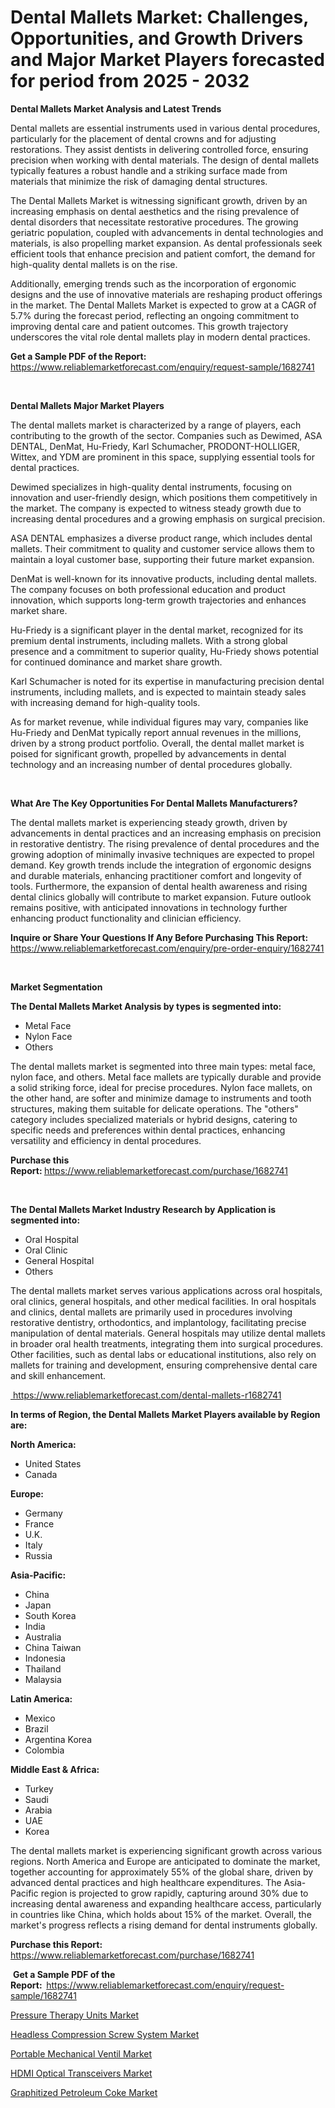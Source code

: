 <p><h1>Dental Mallets Market: Challenges, Opportunities, and Growth Drivers and Major Market Players forecasted for period from 2025 - 2032</h1></p><p><strong>Dental Mallets Market Analysis and Latest Trends</strong></p>
<p><p>Dental mallets are essential instruments used in various dental procedures, particularly for the placement of dental crowns and for adjusting restorations. They assist dentists in delivering controlled force, ensuring precision when working with dental materials. The design of dental mallets typically features a robust handle and a striking surface made from materials that minimize the risk of damaging dental structures.</p><p>The Dental Mallets Market is witnessing significant growth, driven by an increasing emphasis on dental aesthetics and the rising prevalence of dental disorders that necessitate restorative procedures. The growing geriatric population, coupled with advancements in dental technologies and materials, is also propelling market expansion. As dental professionals seek efficient tools that enhance precision and patient comfort, the demand for high-quality dental mallets is on the rise.</p><p>Additionally, emerging trends such as the incorporation of ergonomic designs and the use of innovative materials are reshaping product offerings in the market. The Dental Mallets Market is expected to grow at a CAGR of 5.7% during the forecast period, reflecting an ongoing commitment to improving dental care and patient outcomes. This growth trajectory underscores the vital role dental mallets play in modern dental practices.</p></p>
<p><strong>Get a Sample PDF of the Report:&nbsp;</strong> <a href="https://www.reliablemarketforecast.com/enquiry/request-sample/1682741?utm_campaign=1890&utm_medium=2&utm_source=Github&utm_content=ia&utm_term=26032025&utm_id=dental-mallets">https://www.reliablemarketforecast.com/enquiry/request-sample/1682741</a></p>
<p>&nbsp;</p>
<p><strong>Dental Mallets Major Market Players</strong></p>
<p><p>The dental mallets market is characterized by a range of players, each contributing to the growth of the sector. Companies such as Dewimed, ASA DENTAL, DenMat, Hu-Friedy, Karl Schumacher, PRODONT-HOLLIGER, Wittex, and YDM are prominent in this space, supplying essential tools for dental practices.</p><p>Dewimed specializes in high-quality dental instruments, focusing on innovation and user-friendly design, which positions them competitively in the market. The company is expected to witness steady growth due to increasing dental procedures and a growing emphasis on surgical precision.</p><p>ASA DENTAL emphasizes a diverse product range, which includes dental mallets. Their commitment to quality and customer service allows them to maintain a loyal customer base, supporting their future market expansion.</p><p>DenMat is well-known for its innovative products, including dental mallets. The company focuses on both professional education and product innovation, which supports long-term growth trajectories and enhances market share.</p><p>Hu-Friedy is a significant player in the dental market, recognized for its premium dental instruments, including mallets. With a strong global presence and a commitment to superior quality, Hu-Friedy shows potential for continued dominance and market share growth.</p><p>Karl Schumacher is noted for its expertise in manufacturing precision dental instruments, including mallets, and is expected to maintain steady sales with increasing demand for high-quality tools.</p><p>As for market revenue, while individual figures may vary, companies like Hu-Friedy and DenMat typically report annual revenues in the millions, driven by a strong product portfolio. Overall, the dental mallet market is poised for significant growth, propelled by advancements in dental technology and an increasing number of dental procedures globally.</p></p>
<p>&nbsp;</p>
<p><strong>What Are The Key Opportunities For Dental Mallets Manufacturers?</strong></p>
<p><p>The dental mallets market is experiencing steady growth, driven by advancements in dental practices and an increasing emphasis on precision in restorative dentistry. The rising prevalence of dental procedures and the growing adoption of minimally invasive techniques are expected to propel demand. Key growth trends include the integration of ergonomic designs and durable materials, enhancing practitioner comfort and longevity of tools. Furthermore, the expansion of dental health awareness and rising dental clinics globally will contribute to market expansion. Future outlook remains positive, with anticipated innovations in technology further enhancing product functionality and clinician efficiency.</p></p>
<p><strong>Inquire or Share Your Questions If Any Before Purchasing This Report:</strong> <a href="https://www.reliablemarketforecast.com/enquiry/pre-order-enquiry/1682741?utm_campaign=1890&utm_medium=2&utm_source=Github&utm_content=ia&utm_term=26032025&utm_id=dental-mallets">https://www.reliablemarketforecast.com/enquiry/pre-order-enquiry/1682741</a></p>
<p>&nbsp;</p>
<p><strong>Market Segmentation</strong></p>
<p><strong>The Dental Mallets Market Analysis by types is segmented into:</strong></p>
<p><ul><li>Metal Face</li><li>Nylon Face</li><li>Others</li></ul></p>
<p><p>The dental mallets market is segmented into three main types: metal face, nylon face, and others. Metal face mallets are typically durable and provide a solid striking force, ideal for precise procedures. Nylon face mallets, on the other hand, are softer and minimize damage to instruments and tooth structures, making them suitable for delicate operations. The "others" category includes specialized materials or hybrid designs, catering to specific needs and preferences within dental practices, enhancing versatility and efficiency in dental procedures.</p></p>
<p><strong>Purchase this Report:&nbsp;</strong><a href="https://www.reliablemarketforecast.com/purchase/1682741?utm_campaign=1890&utm_medium=2&utm_source=Github&utm_content=ia&utm_term=26032025&utm_id=dental-mallets">https://www.reliablemarketforecast.com/purchase/1682741</a></p>
<p>&nbsp;</p>
<p><strong>The Dental Mallets Market Industry Research by Application is segmented into:</strong></p>
<p><ul><li>Oral Hospital</li><li>Oral Clinic</li><li>General Hospital</li><li>Others</li></ul></p>
<p><p>The dental mallets market serves various applications across oral hospitals, oral clinics, general hospitals, and other medical facilities. In oral hospitals and clinics, dental mallets are primarily used in procedures involving restorative dentistry, orthodontics, and implantology, facilitating precise manipulation of dental materials. General hospitals may utilize dental mallets in broader oral health treatments, integrating them into surgical procedures. Other facilities, such as dental labs or educational institutions, also rely on mallets for training and development, ensuring comprehensive dental care and skill enhancement.</p></p>
<p><a href="https://www.reliablemarketforecast.com/dental-mallets-r1682741?utm_campaign=1890&utm_medium=2&utm_source=Github&utm_content=ia&utm_term=26032025&utm_id=dental-mallets">&nbsp;https://www.reliablemarketforecast.com/dental-mallets-r1682741</a></p>
<p><strong>In terms of Region, the Dental Mallets Market Players available by Region are:</strong></p>
<p>
    <p> <strong> North America: </strong>
        <ul>
            <li>United States</li>
            <li>Canada</li>
        </ul>
        </p> 
    <p> <strong> Europe: </strong>
        <ul>
            <li>Germany</li>
            <li>France</li>
            <li>U.K.</li>
            <li>Italy</li>
            <li>Russia</li>
        </ul>
        </p> 
    <p> <strong> Asia-Pacific: </strong>
        <ul>
            <li>China</li>
            <li>Japan</li>
            <li>South Korea</li>
            <li>India</li>
            <li>Australia</li>
            <li>China Taiwan</li>
            <li>Indonesia</li>
            <li>Thailand</li>
            <li>Malaysia</li>
        </ul>
        </p> 
    <p> <strong> Latin America: </strong>
        <ul>
            <li>Mexico</li>
            <li>Brazil</li>
            <li>Argentina Korea</li>
            <li>Colombia</li>
        </ul>
        </p> 
    <p> <strong> Middle East & Africa: </strong>
        <ul>
            <li>Turkey</li>
            <li>Saudi</li>
            <li>Arabia</li>
            <li>UAE</li>
            <li>Korea</li>
        </ul>
    </p>
    </p>
<p><p>The dental mallets market is experiencing significant growth across various regions. North America and Europe are anticipated to dominate the market, together accounting for approximately 55% of the global share, driven by advanced dental practices and high healthcare expenditures. The Asia-Pacific region is projected to grow rapidly, capturing around 30% due to increasing dental awareness and expanding healthcare access, particularly in countries like China, which holds about 15% of the market. Overall, the market's progress reflects a rising demand for dental instruments globally.</p></p>
<p><strong>Purchase this Report: </strong><a href="https://www.reliablemarketforecast.com/purchase/1682741?utm_campaign=1890&utm_medium=2&utm_source=Github&utm_content=ia&utm_term=26032025&utm_id=dental-mallets">https://www.reliablemarketforecast.com/purchase/1682741</a></p>
<p>&nbsp;<strong>Get a Sample PDF of the Report:&nbsp;&nbsp;</strong><a href="https://www.reliablemarketforecast.com/enquiry/request-sample/1682741?utm_campaign=1890&utm_medium=2&utm_source=Github&utm_content=ia&utm_term=26032025&utm_id=dental-mallets">https://www.reliablemarketforecast.com/enquiry/request-sample/1682741</a></p>
<p><strong></strong></p>
<p><p><a href="https://github.com/andulanick3/Market-Research-Report-List-1/blob/main/pressure-therapy-units-market.md?utm_campaign=1890&utm_medium=2&utm_source=Github&utm_content=ia&utm_term=26032025&utm_id=dental-mallets">Pressure Therapy Units Market</a></p><p><a href="https://github.com/owaysusing/Market-Research-Report-List-1/blob/main/headless-compression-screw-system-market.md?utm_campaign=1890&utm_medium=2&utm_source=Github&utm_content=ia&utm_term=26032025&utm_id=dental-mallets">Headless Compression Screw System Market</a></p><p><a href="https://github.com/mgapeak/Market-Research-Report-List-1/blob/main/portable-mechanical-ventil-market.md?utm_campaign=1890&utm_medium=2&utm_source=Github&utm_content=ia&utm_term=26032025&utm_id=dental-mallets">Portable Mechanical Ventil Market</a></p><p><a href="https://github.com/monacaquddus/Market-Research-Report-List-1/blob/main/hdmi-optical-transceivers-market.md?utm_campaign=1890&utm_medium=2&utm_source=Github&utm_content=ia&utm_term=26032025&utm_id=dental-mallets">HDMI Optical Transceivers Market</a></p><p><a href="https://github.com/aijazdeitzbq/Market-Research-Report-List-1/blob/main/graphitized-petroleum-coke-market.md?utm_campaign=1890&utm_medium=2&utm_source=Github&utm_content=ia&utm_term=26032025&utm_id=dental-mallets">Graphitized Petroleum Coke Market</a></p></p>